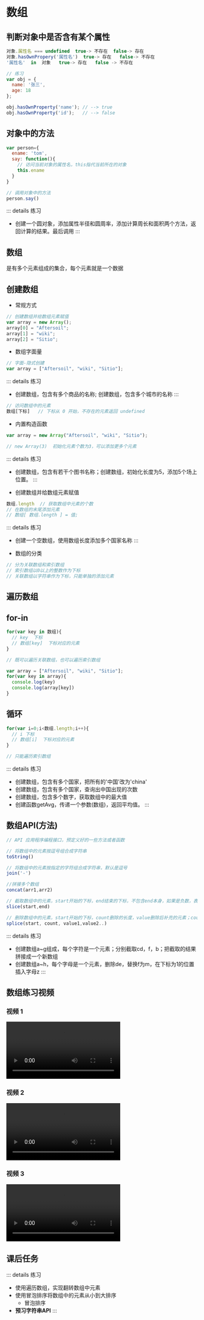 # 数组

## 判断对象中是否含有某个属性

```js
对象.属性名 === undefined  true-> 不存在  false-> 存在
对象.hasOwnPropery('属性名')  true-> 存在   false-> 不存在
'属性名'  in  对象   true-> 存在   false -> 不存在

// 练习
var obj = {
  name: '张三',
  age: 18
};

obj.hasOwnProperty('name'); // --> true
obj.hasOwnProperty('id');   // --> false
```

## 对象中的方法

```js
var person={
  ename: 'tom',
  say: function(){
    // 访问当前对象的属性名，this指代当前所在的对象
    this.ename    
  }
}

// 调用对象中的方法
person.say()   
```

::: details 练习
- 创建一个圆对象，添加属性半径和圆周率，添加计算周长和面积两个方法，返回计算的结果。最后调用
:::

## 数组

是有多个元素组成的集合，每个元素就是一个数据

## 创建数组

- 常规方式

```js
// 创建数组并给数组元素赋值
var array = new Array();
array[0] = "Aftersoil";
array[1] = "wiki";
array[2] = "Sitio";
```

- 数组字面量
```js
// 字面-隐式创建
var array = ["Aftersoil", "wiki", "Sitio"];
```

::: details 练习
- 创建数组，包含有多个商品的名称; 创建数组，包含多个城市的名称
:::

```js
// 访问数组中的元素
数组[下标]   // 下标从 0 开始，不存在的元素返回 undefined
```

- 内置构造函数
```js
var array = new Array("Aftersoil", "wiki", "Sitio");

// new Array(3)  初始化元素个数为3，可以添加更多个元素
```

::: details 练习
- 创建数组，包含有若干个图书名称；创建数组，初始化长度为5，添加5个场上位置。
:::

- 创建数组并给数组元素赋值

```js
数组.length  // 获取数组中元素的个数
// 在数组的末尾添加元素   
// 数组[ 数组.length ] = 值;
```

::: details 练习
- 创建一个空数组，使用数组长度添加多个国家名称
:::

- 数组的分类

```js
// 分为关联数组和索引数组
// 索引数组以0以上的整数作为下标
// 关联数组以字符串作为下标，只能单独的添加元素
```

## 遍历数组

## for-in

```js
for(var key in 数组){
  // key  下标
  // 数组[key]  下标对应的元素
}

// 既可以遍历关联数组，也可以遍历索引数组

var array = ["Aftersoil", "wiki", "Sitio"];
for(var key in array){
  console.log(key)
  console.log(array[key])
}
```

## 循环

```js
for(var i=0;i<数组.length;i++){
  // i 下标
  // 数组[i]  下标对应的元素
}

// 只能遍历索引数组
```

::: details 练习
- 创建数组，包含有多个国家，把所有的'中国'改为'china'
- 创建数组，包含有多个国家，查询出中国出现的次数
- 创建数组，包含多个数字，获取数组中的最大值
- 创建函数getAvg，传递一个参数(数组)，返回平均值。
:::

## 数组API(方法) 

```js
// API 应用程序编程接口，预定义好的一些方法或者函数

// 将数组中的元素按逗号组合成字符串
toString()         

// 将数组中的元素按指定的字符组合成字符串，默认是逗号
join('-')          

//拼接多个数组
concat(arr1,arr2)  

// 截取数组中的元素，start开始的下标，end结束的下标，不包含end本身，如果是负数，表示倒数。end为空截取到最后。
slice(start,end)   

// 删除数组中的元素，start开始的下标，count删除的长度，value删除后补充的元素；count为空删除到最后，start为负数表示倒数；返回删除的元素，原数组会发生变化。
splice(start, count, value1,value2..)  
```

::: details 练习
- 创建数组a~g组成，每个字符是一个元素；分别截取cd，f，b；把截取的结果拼接成一个新数组
- 创建数组a~h，每个字母是一个元素，删除de，替换f为m，在下标为1的位置插入字母z
:::

## 数组练习视频

### 视频 1

<div class="video">
  <video src="/video/1.mp4" controls preload></video>
</div>

### 视频 2

<div class="video">
  <video src="/video/1.mp4" controls preload></video>
</div>

### 视频 3

<div class="video">
  <video src="/video/1.mp4" controls preload></video>
</div>

## 课后任务

::: details 练习
- 使用遍历数组，实现翻转数组中元素
- 使用冒泡排序将数组中的元素从小到大排序 
  - 冒泡排序
- **预习字符串API**
:::
